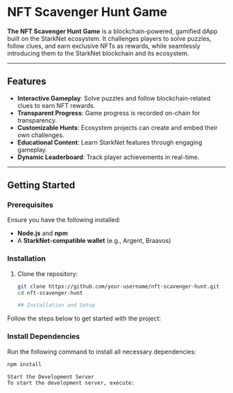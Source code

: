 # NFT Scavenger Hunt Game

**The NFT Scavenger Hunt Game** is a blockchain-powered, gamified dApp built on the StarkNet ecosystem. It challenges players to solve puzzles, follow clues, and earn exclusive NFTs as rewards, while seamlessly introducing them to the StarkNet blockchain and its ecosystem.

---

## Features

- **Interactive Gameplay**: Solve puzzles and follow blockchain-related clues to earn NFT rewards.
- **Transparent Progress**: Game progress is recorded on-chain for transparency.
- **Customizable Hunts**: Ecosystem projects can create and embed their own challenges.
- **Educational Content**: Learn StarkNet features through engaging gameplay.
- **Dynamic Leaderboard**: Track player achievements in real-time.

---

## Getting Started

### Prerequisites

Ensure you have the following installed:
- **Node.js** and **npm**
- A **StarkNet-compatible wallet** (e.g., Argent, Braavos)

### Installation

1. Clone the repository:
   ```bash
   git clone https://github.com/your-username/nft-scavenger-hunt.git
   cd nft-scavenger-hunt

   ## Installation and Setup

Follow the steps below to get started with the project:

### Install Dependencies

Run the following command to install all necessary dependencies:

   ```bash
   npm install

Start the Development Server
To start the development server, execute:
